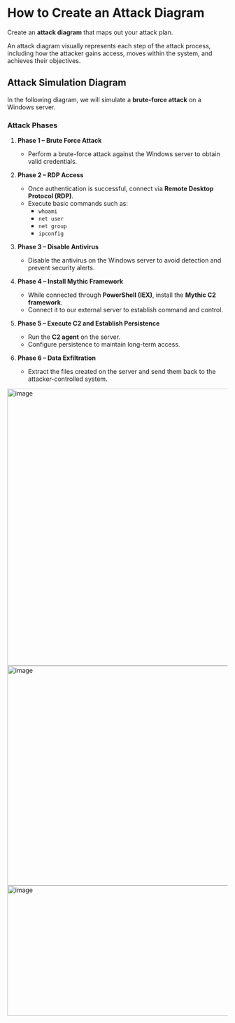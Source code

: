 # How to Create an Attack Diagram  

Create an **attack diagram** that maps out your attack plan.  

An attack diagram visually represents each step of the attack process, including how the attacker gains access, moves within the system, and achieves their objectives. 

## Attack Simulation Diagram  

In the following diagram, we will simulate a **brute-force attack** on a Windows server.  

### Attack Phases  

1. **Phase 1 – Brute Force Attack**  
   - Perform a brute-force attack against the Windows server to obtain valid credentials.  

2. **Phase 2 – RDP Access**  
   - Once authentication is successful, connect via **Remote Desktop Protocol (RDP)**.  
   - Execute basic commands such as:  
     - `whoami`  
     - `net user`  
     - `net group`  
     - `ipconfig`  

3. **Phase 3 – Disable Antivirus**  
   - Disable the antivirus on the Windows server to avoid detection and prevent security alerts.  

4. **Phase 4 – Install Mythic Framework**  
   - While connected through **PowerShell (IEX)**, install the **Mythic C2 framework**.  
   - Connect it to our external server to establish command and control.  

5. **Phase 5 – Execute C2 and Establish Persistence**  
   - Run the **C2 agent** on the server.  
   - Configure persistence to maintain long-term access.  

6. **Phase 6 – Data Exfiltration**  
   - Extract the files created on the server and send them back to the attacker-controlled system.  





<img width="838" height="633" alt="image" src="https://github.com/user-attachments/assets/cc09de10-8b9d-4c7e-805b-367993bb9292" />
<img width="831" height="502" alt="image" src="https://github.com/user-attachments/assets/f9c051ff-7a1d-49d2-bd7d-60d2b911d125" />
<img width="834" height="298" alt="image" src="https://github.com/user-attachments/assets/c4e3c95a-4442-4375-933a-b15fdc49c1dd" />



